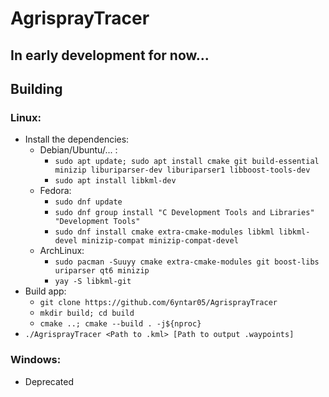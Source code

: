 # AgrisprayTracer
## In early development for now...

## Building
### Linux:
- Install the dependencies:
    - Debian/Ubuntu/... :
      - `sudo apt update; sudo apt install cmake git build-essential minizip liburiparser-dev liburiparser1 libboost-tools-dev`
      - `sudo apt install libkml-dev`
    - Fedora:
      - `sudo dnf update`
      - `sudo dnf group install "C Development Tools and Libraries" "Development Tools"`
      - `sudo dnf install cmake extra-cmake-modules libkml libkml-devel minizip-compat minizip-compat-devel`
    - ArchLinux:
      - `sudo pacman -Suuyy cmake extra-cmake-modules git boost-libs uriparser qt6 minizip`
      - `yay -S libkml-git`
- Build app:
    - `git clone https://github.com/6yntar05/AgrisprayTracer`
    - `mkdir build; cd build`
    - `cmake ..; cmake --build . -j${nproc}`
- `./AgrisprayTracer <Path to .kml> [Path to output .waypoints]`

### Windows:
- Deprecated